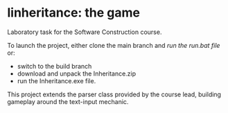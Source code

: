 # linheritance: the game
Laboratory task for the Software Construction course.

To launch the project, either clone the main branch and *run the run.bat file* or:

- switch to the build branch
- download and unpack the Inheritance.zip
- run the Inheritance.exe file.

This project extends the parser class provided by the course lead, building gameplay around the text-input mechanic.
